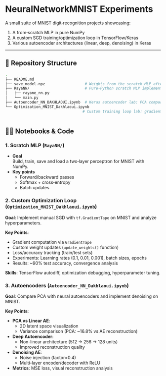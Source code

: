 # NeuralNetworkMNIST Experiments

A small suite of MNIST digit‑recognition projects showcasing:
1. A from‑scratch MLP in pure NumPy  
2. A custom SGD training/optimization loop in TensorFlow/Keras  
3. Various autoencoder architectures (linear, deep, denoising) in Keras

---

## 📂 Repository Structure

```bash
.
├── README.md
├── save_model.npz                  # Weights from the scratch MLP after training
├── RayaNN/                         # Pure‑Python scratch MLP implementation
│   ├── rayane_nn.py
│   └── main.py
├── Autoencoder_NN_DAKHLAOUI.ipynb  # Keras autoencoder lab: PCA comparison, deep & denoising AEs
└── Optimization_MNIST_Dakhlaoui.ipynb  
                                   # Custom training loop lab: gradient‑tape, SGD, LR experiments



```

## 🧑‍💻 Notebooks & Code

### 1. Scratch MLP (`RayaNN/`)
- **Goal**  
  Build, train, save and load a two‑layer perceptron for MNIST with NumPy.
- **Key points**  
  - Forward/backward passes  
  - Softmax + cross‑entropy  
  - Batch updates  

### 2. Custom Optimization Loop (`Optimization_MNIST_Dakhlaoui.ipynb`)  

**Goal**: Implement manual SGD with `tf.GradientTape` on MNIST and analyze hyperparameters.  

**Key Points**:  
- Gradient computation via `GradientTape`  
- Custom weight updates (`update_weights()` function)  
- Loss/accuracy tracking (train/test sets)  
- Experiments: Learning rates (0.1, 0.01, 0.001), batch sizes, epochs  
- Results: ~90% test accuracy, convergence analysis  

**Skills**: TensorFlow autodiff, optimization debugging, hyperparameter tuning.  

### 3. Autoencoders (`Autoencoder_NN_Dakhlaoui.ipynb`)  

**Goal**: Compare PCA with neural autoencoders and implement denoising on MNIST.  

**Key Points**:  
- **PCA vs Linear AE**:  
  - 2D latent space visualization  
  - Variance comparison (PCA: ~16.8% vs AE reconstruction)  
- **Deep Autoencoder**:  
  - Non-linear architecture (512 → 256 → 128 units)  
  - Improved reconstruction quality  
- **Denoising AE**:  
  - Noise injection (factor=0.4)  
  - Multi-layer encoder/decoder with ReLU  
- **Metrics**: MSE loss, visual reconstruction analysis   

